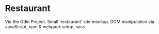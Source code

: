 # Restaurant

Via the Odin Project. Small 'restaurant' site mockup. DOM manipulation via JavaScript, npm & webpack setup, sass.
